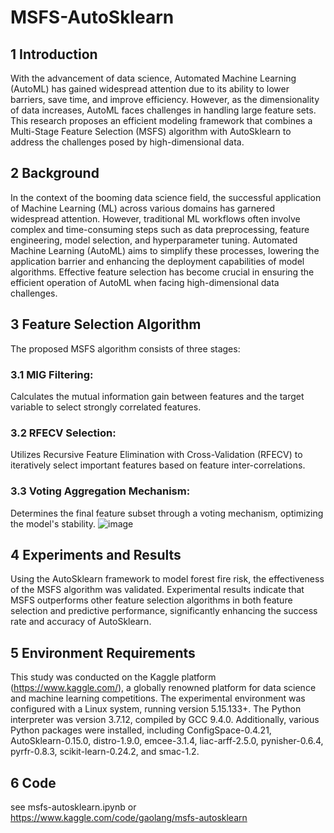 # MSFS-AutoSklearn
## 1 Introduction
With the advancement of data science, Automated Machine Learning (AutoML) has gained widespread attention due to its ability to lower barriers, save time, and improve efficiency. However, as the dimensionality of data increases, AutoML faces challenges in handling large feature sets. This research proposes an efficient modeling framework that combines a Multi-Stage Feature Selection (MSFS) algorithm with AutoSklearn to address the challenges posed by high-dimensional data.

## 2 Background
In the context of the booming data science field, the successful application of Machine Learning (ML) across various domains has garnered widespread attention. However, traditional ML workflows often involve complex and time-consuming steps such as data preprocessing, feature engineering, model selection, and hyperparameter tuning. Automated Machine Learning (AutoML) aims to simplify these processes, lowering the application barrier and enhancing the deployment capabilities of model algorithms. Effective feature selection has become crucial in ensuring the efficient operation of AutoML when facing high-dimensional data challenges.

## 3 Feature Selection Algorithm
The proposed MSFS algorithm consists of three stages:

### 3.1 MIG Filtering: 
Calculates the mutual information gain between features and the target variable to select strongly correlated features.
### 3.2 RFECV Selection: 
Utilizes Recursive Feature Elimination with Cross-Validation (RFECV) to iteratively select important features based on feature inter-correlations.
### 3.3 Voting Aggregation Mechanism: 
Determines the final feature subset through a voting mechanism, optimizing the model's stability.
![image](https://github.com/user-attachments/assets/270283b9-5d3b-45fb-aa53-7aedb90d2321)

## 4 Experiments and Results
Using the AutoSklearn framework to model forest fire risk, the effectiveness of the MSFS algorithm was validated. Experimental results indicate that MSFS outperforms other feature selection algorithms in both feature selection and predictive performance, significantly enhancing the success rate and accuracy of AutoSklearn.

## 5 Environment Requirements
This study was conducted on the Kaggle platform (https://www.kaggle.com/), a globally renowned platform for data science and machine learning competitions. The experimental environment was configured with a Linux system, running version 5.15.133+. The Python interpreter was version 3.7.12, compiled by GCC 9.4.0. Additionally, various Python packages were installed, including ConfigSpace-0.4.21, AutoSklearn-0.15.0, distro-1.9.0, emcee-3.1.4, liac-arff-2.5.0, pynisher-0.6.4, pyrfr-0.8.3, scikit-learn-0.24.2, and smac-1.2.

## 6 Code
see msfs-autosklearn.ipynb or https://www.kaggle.com/code/gaolang/msfs-autosklearn
